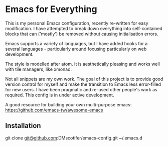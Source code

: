 # Emacs for Everything

This is my personal Emacs configuration, recently re-written for easy modification. I have attempted to break down everything into self-contained blocks that can ('mostly') be removed without causing initialisation errors.

Emacs supports a variety of languages, but I have added hooks for a several languages - particularly around focusing particularly on web development.

The style is modelled after atom. It is aesthetically pleasing and works well with tile managers, like xmonad.

Not all snippets are my own work. The goal of this project is to provide good version control for myself and make the transition to Emacs less error-filled for new users. I have been pragmatic and re-used other people's work as required. This config is in under active development.

A good resource for building your own multi-purpose emacs:
https://github.com/emacs-tw/awesome-emacs

## Installation

git clone git@github.com:DMscotifer/emacs-config.git ~/.emacs.d

